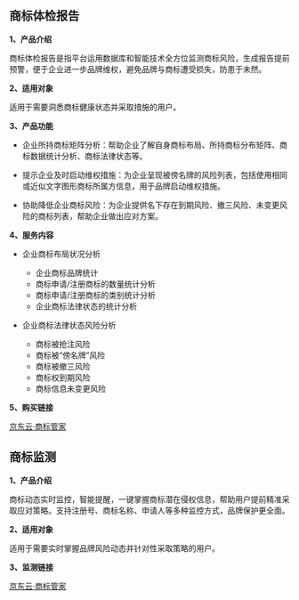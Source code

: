 ## 商标体检报告

**1、产品介绍**

商标体检报告是指平台运用数据库和智能技术全方位监测商标风险，生成报告提前预警，便于企业进一步品牌维权，避免品牌与商标遭受损失，防患于未然。

**2、适用对象**

适用于需要洞悉商标健康状态并采取措施的用户。

**3、产品功能**

- 企业所持商标矩阵分析：帮助企业了解自身商标布局、所持商标分布矩阵、商标数据统计分析、商标法律状态等。

- 提示企业及时启动维权措施：为企业呈现被傍名牌的风险列表，包括使用相同或近似文字图形商标所属方信息，用于品牌启动维权措施。

- 协助降低企业商标风险：为企业提供名下存在到期风险、撤三风险、未变更风险的商标列表，帮助企业做出应对方案。

**4、服务内容**

- 企业商标布局状况分析
  -  企业商标品牌统计 
  -  商标申请/注册商标的数量统计分析 
  -  商标申请/注册商标的类别统计分析
  -  企业商标法律状态的统计分析 
  
- 企业商标法律状态风险分析
  -  商标被抢注风险
  -  商标被“傍名牌”风险
  -  商标被撤三风险 
  -  商标权到期风险 
  -  商标信息未变更风险
 
**5、购买链接**

[京东云·商标管家](https://www.jdcloud.com/cn/pages/shangbiaoguanjia)

## 商标监测

**1、产品介绍**

商标动态实时监控，智能提醒，一键掌握商标潜在侵权信息，帮助用户提前精准采取应对策略。支持注册号、商标名称、申请人等多种监控方式，品牌保护更全面。

**2、适用对象**

适用于需要实时掌握品牌风险动态并针对性采取策略的用户。

**3、监测链接**

[京东云·商标管家](https://www.jdcloud.com/cn/pages/shangbiaoguanjia)
